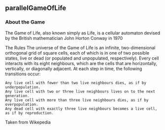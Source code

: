 ## parallelGameOfLife
### About the Game
The Game of Life, also known simply as Life, is a cellular automaton devised by the British mathematician John Horton Conway in 1970

The Rules
The universe of the Game of Life is an infinite, two-dimensional orthogonal grid of square cells, each of which is in one of two possible states, live or dead (or populated and unpopulated, respectively). Every cell interacts with its eight neighbours, which are the cells that are horizontally, vertically, or diagonally adjacent. At each step in time, the following transitions occur:

    Any live cell with fewer than two live neighbours dies, as if by underpopulation.
    Any live cell with two or three live neighbours lives on to the next generation.
    Any live cell with more than three live neighbours dies, as if by overpopulation.
    Any dead cell with exactly three live neighbours becomes a live cell, as if by reproduction.

Taken from Wikepedia
